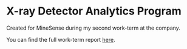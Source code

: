# X-ray Detector Analytics Program

Created for MineSense during my second work-term at the company.

You can find the full work-term report [here](https://docs.google.com/document/d/1TZOKTSdL4_LbZkh8_sMOvPt4PFKgzhZg/edit?usp=sharing&ouid=102702440064670559019&rtpof=true&sd=true).
